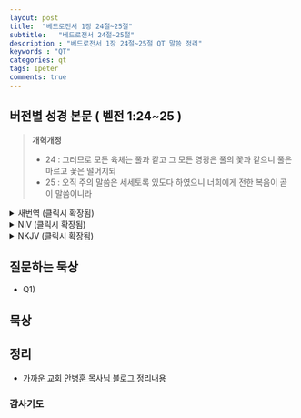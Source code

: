 ```yaml
---
layout: post
title:  "베드로전서 1장 24절~25절"
subtitle:   "베드로전서 24절~25절"
description : "베드로전서 1장 24절~25절 QT 말씀 정리"
keywords : "QT"
categories: qt
tags: 1peter
comments: true
---
```


## 버전별 성경 본문 ( 벧전 1:24~25 )

> **개혁개정**
>* 24 : 그러므로 모든 육체는 풀과 같고 그 모든 영광은 풀의 꽃과 같으니 풀은 마르고 꽃은 떨어지되
>* 25 : 오직 주의 말씀은 세세토록 있도다 하였으니 너희에게 전한 복음이 곧 이 말씀이니라

<details>
<summary> 새번역 (클릭시 확장됨)</summary>
<div markdown="1">

>* 24 : "모든 육체는 풀과 같고, 그 모든 영광은 풀의 꽃과 같다. 풀은 마르고 꽃은 떨어지되,
>* 25 : 주님의 말씀은 영원히 있다." 이것이 여러분에게 복음으로 전해진 말씀입니다.
</div>
</details>

<details>
<summary> NIV (클릭시 확장됨)</summary>
<div markdown="1">

>* 24 : For,  
"All people are like grass,  
and all their glory is like the flowers of the field;  
the grass withers and the flowers fall,  
>* 25 : but the word of the Lord endures forever."  
 And this is the word that was preached to you.
</div>
</details>

<details>
<summary> NKJV (클릭시 확장됨)</summary>
<div markdown="1">

>* 24 : because  
"All flesh is as grass,  
And all the glory of man as the flower of the grass.  
The grass withers,  
And its flower falls away,  
>* 25 : But the word of the Lord endures forever."  
Now this is the word which by the gospel was preached to you.
</div>
</details>

## 질문하는 묵상

* Q1) 

## 묵상


## 정리
* [가까운 교회 안병훈 목사님 블로그 정리내용](https://blog.naver.com/tolerance2018)

### 감사기도

